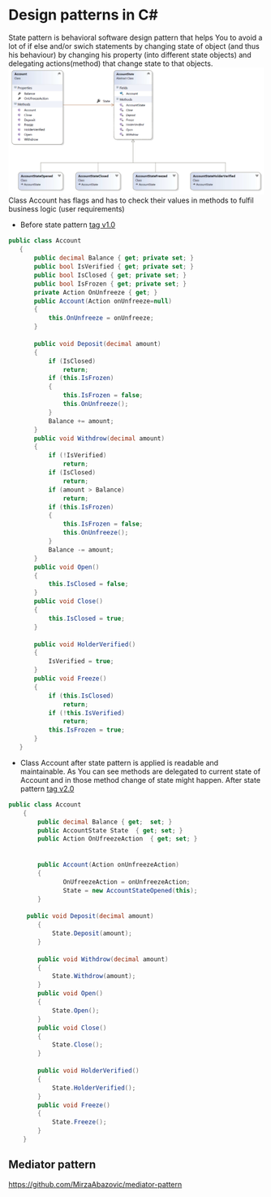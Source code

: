 # Design patterns in C&#35;
State pattern is behavioral software design pattern that helps You to avoid a lot of if else and/or swich statements by changing state of object (and thus his behaviour) by changing his property (into different state objects) and delegating actions(method) that change state to that objects. 
![state pattern image](https://raw.githubusercontent.com/MirzaAbazovic/DesignPatternsInCSharp/master/StatePattern/statePattern.PNG "Class diagram from code example")
 Class Account has flags and has to check their values in methods to fulfil business logic (user requirements) 
 * Before state pattern [tag v1.0](https://github.com/MirzaAbazovic/DesignPatternsInCSharp/tree/v1.0/StatePattern/Account.cs)
 ```cs
 public class Account
    {
        public decimal Balance { get; private set; }
        public bool IsVerified { get; private set; }
        public bool IsClosed { get; private set; }
        public bool IsFrozen { get; private set; }
        private Action OnUnfreeze { get; }
        public Account(Action onUnfreeze=null)
        {
            this.OnUnfreeze = onUnfreeze;
        }

        public void Deposit(decimal amount)
        {
            if (IsClosed)
                return;
            if (this.IsFrozen)
            {
                this.IsFrozen = false;
                this.OnUnfreeze();
            }
            Balance += amount;
        }
        public void Withdrow(decimal amount)
        {
            if (!IsVerified)
                return;
            if (IsClosed)
                return;
            if (amount > Balance)
                return;
            if (this.IsFrozen)
            {
                this.IsFrozen = false;
                this.OnUnfreeze();
            }
            Balance -= amount;
        }
        public void Open()
        {
            this.IsClosed = false;
        }
        public void Close()
        {
            this.IsClosed = true;
        }

        public void HolderVerified()
        {
            IsVerified = true;
        }
        public void Freeze()
        {
            if (this.IsClosed)
                return;
            if (!this.IsVerified)
                return;
            this.IsFrozen = true;
        }
    }
```
* Class Account after state pattern is applied is readable and maintainable. As You can see methods are delegated to current state of Account and in those method change of state might happen.
After state pattern [tag v2.0](https://github.com/MirzaAbazovic/DesignPatternsInCSharp/tree/v2.0/StatePattern/Account.cs)
```cs
public class Account
    {
        public decimal Balance { get;  set; }
        public AccountState State  { get; set; }
        public Action OnUfreezeAction  { get; set; }


        public Account(Action onUnfreezeAction)
        {
               OnUfreezeAction = onUnfreezeAction;
               State = new AccountStateOpened(this);
        }
     
	 public void Deposit(decimal amount)
        {
            State.Deposit(amount);
        }

        public void Withdrow(decimal amount)
        {
            State.Withdrow(amount);
        }
        public void Open()
        {
            State.Open();
        }
        public void Close()
        {
            State.Close();
        }

        public void HolderVerified()
        {
            State.HolderVerified();
        }
        public void Freeze()
        {
            State.Freeze();
        }
    }
```



## Mediator pattern
https://github.com/MirzaAbazovic/mediator-pattern
